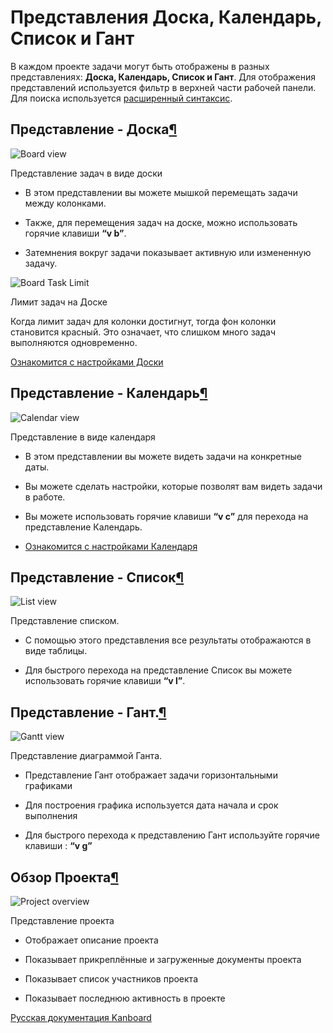 Представления Доска, Календарь, Список и Гант
=============================================



В каждом проекте задачи могут быть отображены в разных представлениях: **Доска, Календарь, Список и Гант**. Для отображения представлений используется фильтр в верхней части рабочей панели. Для поиска используется [расширенный синтаксис](ext-search.markdown).



Представление - Доска[¶](#board-view "Ссылка на этот заголовок")
----------------------------------------------------------------



![Board view](screenshots/board-view.png)

Представление задач в виде доски



-   В этом представлении вы можете мышкой перемещать задачи между колонками.



-   Также, для перемещения задач на доске, можно использовать горячие клавиши **“v b”**.



-   Затемнения вокруг задачи показывает активную или измененную задачу.



![Board Task Limit](screenshots/board-task-limit.png)

Лимит задач на Доске



Когда лимит задач для колонки достигнут, тогда фон колонки становится красный. Это означает, что слишком много задач выполняются одновременно.



[Ознакомится с настройками Доски](board-configuration.markdown)



Представление - Календарь[¶](#calendar-view "Ссылка на этот заголовок")
-----------------------------------------------------------------------



![Calendar view](screenshots/calendar-view.png)

Представление в виде календаря



-   В этом представлении вы можете видеть задачи на конкретные даты.



-   Вы можете сделать настройки, которые позволят вам видеть задачи в работе.



-   Вы можете использовать горячие клавиши **“v c”** для перехода на представление Календарь.



-   [Ознакомится с настройками Календаря](calendar-configuration.markdown)



Представление - Список[¶](#list-view "Ссылка на этот заголовок")
----------------------------------------------------------------



![List view](https://kanboard.net/screenshots/documentation/list-view.png)

Представление списком.



-   С помощью этого представления все результаты отображаются в виде таблицы.



-   Для быстрого перехода на представление Список вы можете использовать горячие клавиши **“v l”**.



Представление - Гант.[¶](#gantt-view "Ссылка на этот заголовок")
----------------------------------------------------------------



![Gantt view](screenshots/gantt-view.png)

Представление диаграммой Ганта.



-   Представление Гант отображает задачи горизонтальными графиками



-   Для построения графика используется дата начала и срок выполнения



-   Для быстрого перехода к представлению Гант используйте горячие клавиши : **“v g”**



Обзор Проекта[¶](#project-overview "Ссылка на этот заголовок")
--------------------------------------------------------------



![Project overview](screenshots/project-view.png)

Представление проекта



-   Отображает описание проекта



-   Показывает прикреплённые и загруженные документы проекта



-   Показывает список участников проекта



-   Показывает последнюю активность в проекте





 



 



[Русская документация Kanboard](http://kanboard.ru/doc/)

